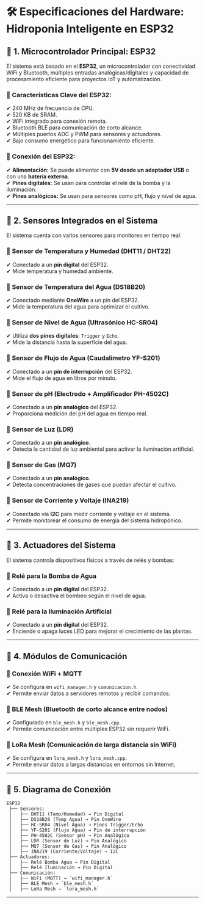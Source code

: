 
# 🛠️ **Especificaciones del Hardware: Hidroponia Inteligente en ESP32**  

## 📌 **1. Microcontrolador Principal: ESP32**  
El sistema está basado en el **ESP32**, un microcontrolador con conectividad WiFi y Bluetooth, múltiples entradas analógicas/digitales y capacidad de procesamiento eficiente para proyectos IoT y automatización.

### **🔹 Características Clave del ESP32:**  
✔ 240 MHz de frecuencia de CPU.  
✔ 520 KB de SRAM.  
✔ WiFi integrado para conexión remota.  
✔ Bluetooth BLE para comunicación de corto alcance.  
✔ Múltiples puertos ADC y PWM para sensores y actuadores.  
✔ Bajo consumo energético para funcionamiento eficiente.  

### **🔹 Conexión del ESP32:**  
✔ **Alimentación:** Se puede alimentar con **5V desde un adaptador USB** o con una **batería externa**.  
✔ **Pines digitales:** Se usan para controlar el relé de la bomba y la iluminación.  
✔ **Pines analógicos:** Se usan para sensores como pH, flujo y nivel de agua.  

---

## 📌 **2. Sensores Integrados en el Sistema**  

El sistema cuenta con varios sensores para monitoreo en tiempo real:  

### **🔹 Sensor de Temperatura y Humedad (DHT11 / DHT22)**  
✔ Conectado a un **pin digital** del ESP32.  
✔ Mide temperatura y humedad ambiente.  

### **🔹 Sensor de Temperatura del Agua (DS18B20)**  
✔ Conectado mediante **OneWire** a un pin del ESP32.  
✔ Mide la temperatura del agua para optimizar el cultivo.  

### **🔹 Sensor de Nivel de Agua (Ultrasónico HC-SR04)**  
✔ Utiliza **dos pines digitales**: `Trigger` y `Echo`.  
✔ Mide la distancia hasta la superficie del agua.  

### **🔹 Sensor de Flujo de Agua (Caudalímetro YF-S201)**  
✔ Conectado a un **pin de interrupción** del ESP32.  
✔ Mide el flujo de agua en litros por minuto.  

### **🔹 Sensor de pH (Electrodo + Amplificador PH-4502C)**  
✔ Conectado a un **pin analógico** del ESP32.  
✔ Proporciona medición del pH del agua en tiempo real.  

### **🔹 Sensor de Luz (LDR)**  
✔ Conectado a un **pin analógico**.  
✔ Detecta la cantidad de luz ambiental para activar la iluminación artificial.  

### **🔹 Sensor de Gas (MQ7)**  
✔ Conectado a un **pin analógico**.  
✔ Detecta concentraciones de gases que puedan afectar el cultivo.  

### **🔹 Sensor de Corriente y Voltaje (INA219)**  
✔ Conectado vía **I2C** para medir corriente y voltaje en el sistema.  
✔ Permite monitorear el consumo de energía del sistema hidropónico.  

---

## 📌 **3. Actuadores del Sistema**  

El sistema controla dispositivos físicos a través de relés y bombas:  

### **🔹 Relé para la Bomba de Agua**  
✔ Conectado a un **pin digital** del ESP32.  
✔ Activa o desactiva el bombeo según el nivel de agua.  

### **🔹 Relé para la Iluminación Artificial**  
✔ Conectado a un **pin digital** del ESP32.  
✔ Enciende o apaga luces LED para mejorar el crecimiento de las plantas.  

---

## 📌 **4. Módulos de Comunicación**  

### **🔹 Conexión WiFi + MQTT**  
✔ Se configura en `wifi_manager.h` y `comunicacion.h`.  
✔ Permite enviar datos a servidores remotos y recibir comandos.  

### **🔹 BLE Mesh (Bluetooth de corto alcance entre nodos)**  
✔ Configurado en `ble_mesh.h` y `ble_mesh.cpp`.  
✔ Permite comunicación entre múltiples ESP32 sin requerir WiFi.  

### **🔹 LoRa Mesh (Comunicación de larga distancia sin WiFi)**  
✔ Se configura en `lora_mesh.h` y `lora_mesh.cpp`.  
✔ Permite enviar datos a largas distancias en entornos sin Internet.  

---

## 📌 **5. Diagrama de Conexión**  

```
ESP32
 ├── Sensores:
 │   ├── DHT11 (Temp/Humedad) → Pin Digital
 │   ├── DS18B20 (Temp Agua) → Pin OneWire
 │   ├── HC-SR04 (Nivel Agua) → Pines Trigger/Echo
 │   ├── YF-S201 (Flujo Agua) → Pin de interrupción
 │   ├── PH-4502C (Sensor pH) → Pin Analógico
 │   ├── LDR (Sensor de Luz) → Pin Analógico
 │   ├── MQ7 (Sensor de Gas) → Pin Analógico
 │   ├── INA219 (Corriente/Voltaje) → I2C
 ├── Actuadores:
 │   ├── Relé Bomba Agua → Pin Digital
 │   ├── Relé Iluminación → Pin Digital
 ├── Comunicación:
 │   ├── WiFi (MQTT) → `wifi_manager.h`
 │   ├── BLE Mesh → `ble_mesh.h`
 │   ├── LoRa Mesh → `lora_mesh.h`
```

---
